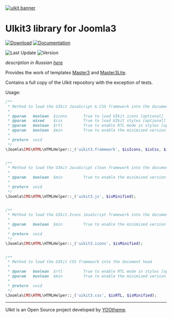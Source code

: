 [![uikit banner](https://cloud.githubusercontent.com/assets/321047/21769911/474d7d9e-d681-11e6-9fe0-d95f8ccfd3a9.jpg)](http://getuikit.com/)

# UIkit3 library for Joomla3

[![Download](https://img.shields.io/badge/-download-28A5F5.svg?style=for-the-badge)](https://master3.alekvolsk.info/uikit)
[![Documentation](https://img.shields.io/badge/-documentation-28A5F5.svg?style=for-the-badge)](https://getuikit.com)

![Last Update](https://img.shields.io/badge/last_update-2019.09.22-28A5F5.svg?style=for-the-badge)
![Version](https://img.shields.io/badge/version-3.2.0-1e87f0.svg?style=for-the-badge)

_description in Russian [here](README.ru.md)_

Provides the work of templates [Master3](https://github.com/master3-blank-template/Master3) and [Master3Lite](https://github.com/master3-blank-template/Master3-Lite).

Contains a full copy of the UIkit repository with the exception of tests.

Usage:

```php
/**
 * Method to load the UIkit JavaScript & CSS framework into the document head
 *
 * @param   boolean  $icons       True to load UIkit icons [optional]
 * @param   mixed    $css         True to load UIkit styles [optional]
 * @param   boolean  $rtl         True to enable RTL mode in styles [optional]
 * @param   boolean  $min         True to enable the minimized version [optional]
 *
 * @return  void
 */
\Joomla\CMS\HTML\HTMLHelper::_('uikit3.framework', $isIcons, $isCss, $isRTL, $isMinified);


/**
 * Method to load the UIkit JavaScript clean framework into the document head
 *
 * @param   boolean  $min         True to enable the minimized version [optional]
 *
 * @return  void
 */
\Joomla\CMS\HTML\HTMLHelper::_('uikit3.js', $isMinified);


/**
 * Method to load the UIkit.Icons JavaScript framework into the document head
 *
 * @param   boolean  $min         True to enable the minimized version [optional]
 *
 * @return  void
 */
\Joomla\CMS\HTML\HTMLHelper::_('uikit3.icons', $isMinified);


/**
 * Method to load the UIkit CSS framework into the document head
 *
 * @param   boolean  $rtl         True to enable RTL mode in styles [optional]
 * @param   boolean  $min         True to enable the minimized version [optional]
 *
 * @return  void
 */
\Joomla\CMS\HTML\HTMLHelper::_('uikit3.css', $isRTL, $isMinified);
```

---

UIkit is an Open Source project developed by [YOOtheme](http://yootheme.com/site/images/yootheme-logo.svg).
